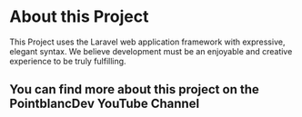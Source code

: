 
# About this Project

This Project uses the Laravel web application framework with expressive, elegant syntax. We believe development must be an enjoyable and creative experience to be truly fulfilling. 

## You can find more about this project on the PointblancDev YouTube Channel